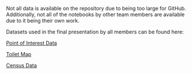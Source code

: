 Not all data is available on the repository due to being too large for GitHub. Additionally, not all of the notebooks by other team members are available due to it being their own work.

Datasets used in the final presentation by all members can be found here: 

[Point of Interest Data](https://data.cdrc.ac.uk/dataset/point-interest-data-united-kingdom)

[Toilet Map](https://www.toiletmap.org.uk)

[Census Data](https://www.ons.gov.uk/datasets/TS007/editions/2021/versions/3/filter-outputs/6f116aff-090c-41ff-9e1b-ed3320f07286)
